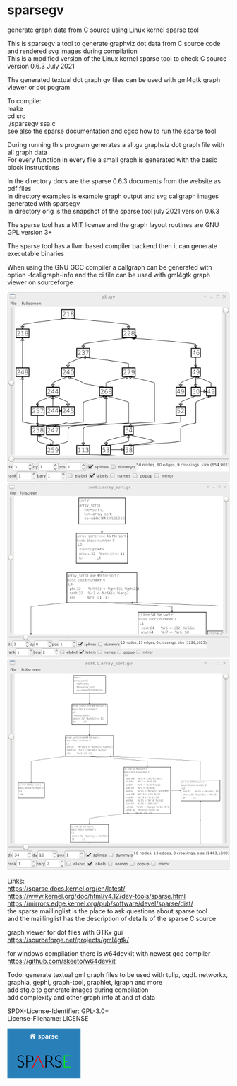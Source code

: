 # sparsegv
generate graph data from C source using Linux kernel sparse tool  
  
This is sparsegv a tool to generate graphviz dot data from C source code and rendered svg images during compilation  
This is a modified version of the Linux kernel sparse tool to check C source version 0.6.3 July 2021  
  
The generated textual dot graph gv files can be used with gml4gtk graph viewer or dot pogram  
  
To compile:  
make  
cd src  
./sparsegv ssa.c  
see also the sparse documentation and cgcc how to run the sparse tool  
  
During running this program generates a all.gv graphviz dot graph file with all graph data  
For every function in every file a small graph is generated with the basic block instructions  
  
In the directory docs are the sparse 0.6.3 documents from the website as pdf files  
In directory examples is example graph output and svg callgraph images generated with sparsegv  
In directory orig is the snapshot of the sparse tool july 2021 version 0.6.3  
  
The sparse tool has a MIT license and the graph layout routines are GNU GPL version 3+  
  
The sparse tool has a llvm based compiler backend then it can generate executable binaries  
  
When using the GNU GCC compiler a callgraph can be generated with option -fcallgraph-info and the ci file can be used with gml4gtk graph viewer on sourceforge  
  
![screenshot1](screenshot1.png)  
![screenshot2](screenshot2.png)  
![screenshot3](screenshot3.png)  
  
Links:  
https://sparse.docs.kernel.org/en/latest/  
https://www.kernel.org/doc/html/v4.12/dev-tools/sparse.html  
https://mirrors.edge.kernel.org/pub/software/devel/sparse/dist/  
the sparse maillinglist is the place to ask questions about sparse tool  
and the maillinglist has the description of details of the sparse C source  
   
graph viewer for dot files with GTK+ gui  
https://sourceforge.net/projects/gml4gtk/  
  
for windows compilation there is w64devkit with newest gcc compiler  
https://github.com/skeeto/w64devkit  
  
Todo:
generate textual gml graph files to be used with tulip, ogdf. networkx, graphia, gephi, graph-tool, graphlet, igraph and more  
add sfg.c to generate images during compilation  
add complexity and other graph info at and of data  
  
SPDX-License-Identifier: GPL-3.0+  
License-Filename: LICENSE  
  
![sparse](sparse.png)
  
